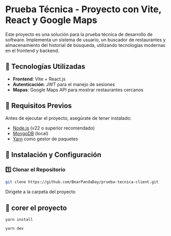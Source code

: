 # Prueba Técnica - Proyecto con Vite, React y Google Maps

Este proyecto es una solución para la prueba técnica de desarrollo de software. Implementa un sistema de usuario, un buscador de restaurantes y almacenamiento del historial de búsqueda, utilizando tecnologías modernas en el frontend y backend.

## 🚀 Tecnologías Utilizadas

- **Frontend**: Vite + React.js
- **Autenticación**: JWT para el manejo de sesiones
- **Mapas**: Google Maps API para mostrar restaurantes cercanos

## 📌 Requisitos Previos

Antes de ejecutar el proyecto, asegúrate de tener instalado:
- [Node.js](https://nodejs.org/) (v22 o superior recomendado)
- [MongoDB](https://www.mongodb.com/) (local)
- [Yarn](https://yarnpkg.com/getting-started/install) como gestor de paquetes

## 🔧 Instalación y Configuración

### 1️⃣ Clonar el Repositorio
```sh
git clone https://github.com/BearPandaDay/prueba-tecnica-client.git
```
Dirigete a la carpeta del proyecto

## 🔧 corer el proyecto
```
yarn install

yarn dev



